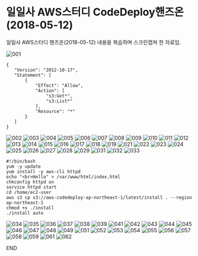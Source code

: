 일일사 AWS스터디 CodeDeploy핸즈온(2018-05-12)
======

일일사 AWS스터디 핸즈온(2018-05-12) 내용을 복습하며 스크린캡쳐 한 자료임.

![001](https://gist.githubusercontent.com/yeongjun-yu/8cfbd21862f213bcdf999e837098ebb5/raw/c51c162dd32ec7b36dd4cddfcfd7faecccda548d/001.png)

```
{
   "Version": "2012-10-17",
   "Statement": [
       {
           "Effect": "Allow",
           "Action": [
               "s3:Get*",
               "s3:List*"
           ],
           "Resource": "*"
       }
   ]
}
```
![002](https://gist.githubusercontent.com/yeongjun-yu/8cfbd21862f213bcdf999e837098ebb5/raw/c51c162dd32ec7b36dd4cddfcfd7faecccda548d/002.png)
![003](https://gist.githubusercontent.com/yeongjun-yu/8cfbd21862f213bcdf999e837098ebb5/raw/c51c162dd32ec7b36dd4cddfcfd7faecccda548d/003.png)
![004](https://gist.githubusercontent.com/yeongjun-yu/8cfbd21862f213bcdf999e837098ebb5/raw/c51c162dd32ec7b36dd4cddfcfd7faecccda548d/004.png)
![005](https://gist.githubusercontent.com/yeongjun-yu/8cfbd21862f213bcdf999e837098ebb5/raw/c51c162dd32ec7b36dd4cddfcfd7faecccda548d/005.png)
![006](https://gist.githubusercontent.com/yeongjun-yu/8cfbd21862f213bcdf999e837098ebb5/raw/c51c162dd32ec7b36dd4cddfcfd7faecccda548d/006.png)
![007](https://gist.githubusercontent.com/yeongjun-yu/8cfbd21862f213bcdf999e837098ebb5/raw/c51c162dd32ec7b36dd4cddfcfd7faecccda548d/007.png)
![008](https://gist.githubusercontent.com/yeongjun-yu/8cfbd21862f213bcdf999e837098ebb5/raw/c51c162dd32ec7b36dd4cddfcfd7faecccda548d/008.png)
![009](https://gist.githubusercontent.com/yeongjun-yu/8cfbd21862f213bcdf999e837098ebb5/raw/c51c162dd32ec7b36dd4cddfcfd7faecccda548d/009.png)
![010](https://gist.githubusercontent.com/yeongjun-yu/8cfbd21862f213bcdf999e837098ebb5/raw/c51c162dd32ec7b36dd4cddfcfd7faecccda548d/010.png)
![011](https://gist.githubusercontent.com/yeongjun-yu/8cfbd21862f213bcdf999e837098ebb5/raw/c51c162dd32ec7b36dd4cddfcfd7faecccda548d/011.png)
![012](https://gist.githubusercontent.com/yeongjun-yu/8cfbd21862f213bcdf999e837098ebb5/raw/c51c162dd32ec7b36dd4cddfcfd7faecccda548d/012.png)
![013](https://gist.githubusercontent.com/yeongjun-yu/8cfbd21862f213bcdf999e837098ebb5/raw/c51c162dd32ec7b36dd4cddfcfd7faecccda548d/013.png)
![014](https://gist.githubusercontent.com/yeongjun-yu/8cfbd21862f213bcdf999e837098ebb5/raw/c51c162dd32ec7b36dd4cddfcfd7faecccda548d/014.png)
![015](https://gist.githubusercontent.com/yeongjun-yu/8cfbd21862f213bcdf999e837098ebb5/raw/c51c162dd32ec7b36dd4cddfcfd7faecccda548d/015.png)
![016](https://gist.githubusercontent.com/yeongjun-yu/8cfbd21862f213bcdf999e837098ebb5/raw/c51c162dd32ec7b36dd4cddfcfd7faecccda548d/016.png)
![017](https://gist.githubusercontent.com/yeongjun-yu/8cfbd21862f213bcdf999e837098ebb5/raw/c51c162dd32ec7b36dd4cddfcfd7faecccda548d/017.png)
![018](https://gist.githubusercontent.com/yeongjun-yu/8cfbd21862f213bcdf999e837098ebb5/raw/c51c162dd32ec7b36dd4cddfcfd7faecccda548d/018.png)
![019](https://gist.githubusercontent.com/yeongjun-yu/8cfbd21862f213bcdf999e837098ebb5/raw/c51c162dd32ec7b36dd4cddfcfd7faecccda548d/019.png)
![021](https://gist.githubusercontent.com/yeongjun-yu/8cfbd21862f213bcdf999e837098ebb5/raw/c51c162dd32ec7b36dd4cddfcfd7faecccda548d/021.png)
![022](https://gist.githubusercontent.com/yeongjun-yu/8cfbd21862f213bcdf999e837098ebb5/raw/c51c162dd32ec7b36dd4cddfcfd7faecccda548d/022.png)
![023](https://gist.githubusercontent.com/yeongjun-yu/8cfbd21862f213bcdf999e837098ebb5/raw/c51c162dd32ec7b36dd4cddfcfd7faecccda548d/023.png)
![024](https://gist.githubusercontent.com/yeongjun-yu/8cfbd21862f213bcdf999e837098ebb5/raw/c51c162dd32ec7b36dd4cddfcfd7faecccda548d/024.png)
![025](https://gist.githubusercontent.com/yeongjun-yu/8cfbd21862f213bcdf999e837098ebb5/raw/c51c162dd32ec7b36dd4cddfcfd7faecccda548d/025.png)
![026](https://gist.githubusercontent.com/yeongjun-yu/8cfbd21862f213bcdf999e837098ebb5/raw/c51c162dd32ec7b36dd4cddfcfd7faecccda548d/026.png)
![027](https://gist.githubusercontent.com/yeongjun-yu/8cfbd21862f213bcdf999e837098ebb5/raw/c51c162dd32ec7b36dd4cddfcfd7faecccda548d/027.png)
![028](https://gist.githubusercontent.com/yeongjun-yu/8cfbd21862f213bcdf999e837098ebb5/raw/c51c162dd32ec7b36dd4cddfcfd7faecccda548d/028.png)
![029](https://gist.githubusercontent.com/yeongjun-yu/8cfbd21862f213bcdf999e837098ebb5/raw/c51c162dd32ec7b36dd4cddfcfd7faecccda548d/029.png)
![031](https://gist.githubusercontent.com/yeongjun-yu/8cfbd21862f213bcdf999e837098ebb5/raw/c51c162dd32ec7b36dd4cddfcfd7faecccda548d/031.png)
![032](https://gist.githubusercontent.com/yeongjun-yu/8cfbd21862f213bcdf999e837098ebb5/raw/c51c162dd32ec7b36dd4cddfcfd7faecccda548d/032.png)
![033](https://gist.githubusercontent.com/yeongjun-yu/8cfbd21862f213bcdf999e837098ebb5/raw/c51c162dd32ec7b36dd4cddfcfd7faecccda548d/033.png)
```
#!/bin/bash
yum -y update
yum install -y aws-cli httpd
echo "<br>Hello" > /var/www/html/index.html
chkconfig httpd on
service httpd start
cd /home/ec2-user
aws s3 cp s3://aws-codedeploy-ap-northeast-1/latest/install . --region ap-northeast-1
chmod +x ./install
./install auto
```
![034](https://gist.githubusercontent.com/yeongjun-yu/8cfbd21862f213bcdf999e837098ebb5/raw/c51c162dd32ec7b36dd4cddfcfd7faecccda548d/034.png)
![035](https://gist.githubusercontent.com/yeongjun-yu/8cfbd21862f213bcdf999e837098ebb5/raw/c51c162dd32ec7b36dd4cddfcfd7faecccda548d/035.png)
![036](https://gist.githubusercontent.com/yeongjun-yu/8cfbd21862f213bcdf999e837098ebb5/raw/c51c162dd32ec7b36dd4cddfcfd7faecccda548d/036.png)
![037](https://gist.githubusercontent.com/yeongjun-yu/8cfbd21862f213bcdf999e837098ebb5/raw/c51c162dd32ec7b36dd4cddfcfd7faecccda548d/037.png)
![038](https://gist.githubusercontent.com/yeongjun-yu/8cfbd21862f213bcdf999e837098ebb5/raw/c51c162dd32ec7b36dd4cddfcfd7faecccda548d/038.png)
![039](https://gist.githubusercontent.com/yeongjun-yu/8cfbd21862f213bcdf999e837098ebb5/raw/c51c162dd32ec7b36dd4cddfcfd7faecccda548d/039.png)
![041](https://gist.githubusercontent.com/yeongjun-yu/8cfbd21862f213bcdf999e837098ebb5/raw/c51c162dd32ec7b36dd4cddfcfd7faecccda548d/041.png)
![042](https://gist.githubusercontent.com/yeongjun-yu/8cfbd21862f213bcdf999e837098ebb5/raw/c51c162dd32ec7b36dd4cddfcfd7faecccda548d/042.png)
![043](https://gist.githubusercontent.com/yeongjun-yu/8cfbd21862f213bcdf999e837098ebb5/raw/c51c162dd32ec7b36dd4cddfcfd7faecccda548d/043.png)
![044](https://gist.githubusercontent.com/yeongjun-yu/8cfbd21862f213bcdf999e837098ebb5/raw/c51c162dd32ec7b36dd4cddfcfd7faecccda548d/044.png)
![045](https://gist.githubusercontent.com/yeongjun-yu/8cfbd21862f213bcdf999e837098ebb5/raw/c51c162dd32ec7b36dd4cddfcfd7faecccda548d/045.png)
![046](https://gist.githubusercontent.com/yeongjun-yu/8cfbd21862f213bcdf999e837098ebb5/raw/c51c162dd32ec7b36dd4cddfcfd7faecccda548d/046.png)
![047](https://gist.githubusercontent.com/yeongjun-yu/8cfbd21862f213bcdf999e837098ebb5/raw/c51c162dd32ec7b36dd4cddfcfd7faecccda548d/047.png)
![048](https://gist.githubusercontent.com/yeongjun-yu/8cfbd21862f213bcdf999e837098ebb5/raw/c51c162dd32ec7b36dd4cddfcfd7faecccda548d/048.png)
![049](https://gist.githubusercontent.com/yeongjun-yu/8cfbd21862f213bcdf999e837098ebb5/raw/c51c162dd32ec7b36dd4cddfcfd7faecccda548d/049.png)
![051](https://gist.githubusercontent.com/yeongjun-yu/8cfbd21862f213bcdf999e837098ebb5/raw/c51c162dd32ec7b36dd4cddfcfd7faecccda548d/051.png)
![052](https://gist.githubusercontent.com/yeongjun-yu/8cfbd21862f213bcdf999e837098ebb5/raw/c51c162dd32ec7b36dd4cddfcfd7faecccda548d/052.png)
![053](https://gist.githubusercontent.com/yeongjun-yu/8cfbd21862f213bcdf999e837098ebb5/raw/c51c162dd32ec7b36dd4cddfcfd7faecccda548d/053.png)
![054](https://gist.githubusercontent.com/yeongjun-yu/8cfbd21862f213bcdf999e837098ebb5/raw/c51c162dd32ec7b36dd4cddfcfd7faecccda548d/054.png)
![055](https://gist.githubusercontent.com/yeongjun-yu/8cfbd21862f213bcdf999e837098ebb5/raw/c51c162dd32ec7b36dd4cddfcfd7faecccda548d/055.png)
![056](https://gist.githubusercontent.com/yeongjun-yu/8cfbd21862f213bcdf999e837098ebb5/raw/c51c162dd32ec7b36dd4cddfcfd7faecccda548d/056.png)
![057](https://gist.githubusercontent.com/yeongjun-yu/8cfbd21862f213bcdf999e837098ebb5/raw/c51c162dd32ec7b36dd4cddfcfd7faecccda548d/057.png)
![058](https://gist.githubusercontent.com/yeongjun-yu/8cfbd21862f213bcdf999e837098ebb5/raw/c51c162dd32ec7b36dd4cddfcfd7faecccda548d/058.png)
![059](https://gist.githubusercontent.com/yeongjun-yu/8cfbd21862f213bcdf999e837098ebb5/raw/c51c162dd32ec7b36dd4cddfcfd7faecccda548d/059.png)
![061](https://gist.githubusercontent.com/yeongjun-yu/8cfbd21862f213bcdf999e837098ebb5/raw/c51c162dd32ec7b36dd4cddfcfd7faecccda548d/061.png)
![062](https://gist.githubusercontent.com/yeongjun-yu/8cfbd21862f213bcdf999e837098ebb5/raw/c51c162dd32ec7b36dd4cddfcfd7faecccda548d/062.png)

END
